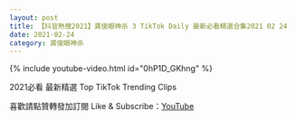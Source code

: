 ```yaml
---
layout: post
title: 【抖音熱搜2021】龚俊眼神杀 3 TikTok Daily 最新必看精選合集2021 02 24
date: 2021-02-24
category: 龚俊眼神杀
---
```


{% include youtube-video.html id="0hP1D_GKhng" %}

2021必看 最新精選 Top TikTok Trending Clips

喜歡請點贊轉發加訂閱 Like & Subscribe：[YouTube](https://www.youtube.com/channel/UCAoR7VcanIPd04uEq_GIylA/videos)

